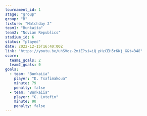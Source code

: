 ```yaml
---
tournament_id: 1
stage: "group"
group: "B"
fixture: "Matchday 2"
team1: "Bunkaiia"
team2: "Novian Republics"
stadium_id: 6
status: "played"
date: 2022-12-15T16:40:00Z
link: "https://youtu.be/uhSVoz-2miE?si=iQ_pHzCEH5rKKj_G&t=348"
score:
  team1_goals: 2
  team2_goals: 0
goals:
  - team: "Bunkaiia"
    player: "D. Tsafimakoua"
    minute: 79
    penalty: false
  - team: "Bunkaiia"
    player: "G. Lotefin"
    minute: 90
    penalty: false
---
```

